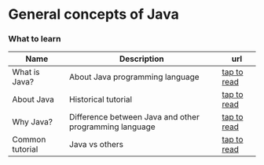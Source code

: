 # General concepts of Java

### What to learn

| Name | Description | url |
|---|---|---|
|What is Java?| About Java programming language |[tap to read](https://java.com/en/download/help/whatis_java.html)|
|About Java |Historical tutorial|[tap to read](https://en.wikipedia.org/wiki/Java_(programming_language))|
|Why Java?|Difference between Java and other programming language|[tap to read](https://compscicentral.com/how-is-java-different-from-other-languages/#:~:text=The%20main%20difference%20between%20Java,Java%20Virtual%20Machine%20(JVM).&text=This%20includes%20C%2C%20C%23%2C%20C,Javascript%2C%20Ruby%2C%20and%20Python.)|
|Common tutorial|Java vs others|[tap to read](https://dzone.com/articles/java-vs-other-programming)|